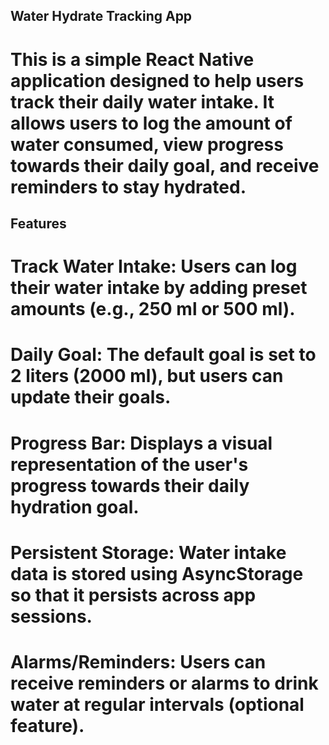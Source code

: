 ## Water Hydrate Tracking App
# This is a simple React Native application designed to help users track their daily water intake. It allows users to log the amount of water consumed, view progress towards their daily goal, and receive reminders to stay hydrated.

## Features
# Track Water Intake: Users can log their water intake by adding preset amounts (e.g., 250 ml or 500 ml).
# Daily Goal: The default goal is set to 2 liters (2000 ml), but users can update their goals.
# Progress Bar: Displays a visual representation of the user's progress towards their daily hydration goal.
# Persistent Storage: Water intake data is stored using AsyncStorage so that it persists across app sessions.
# Alarms/Reminders: Users can receive reminders or alarms to drink water at regular intervals (optional feature).
